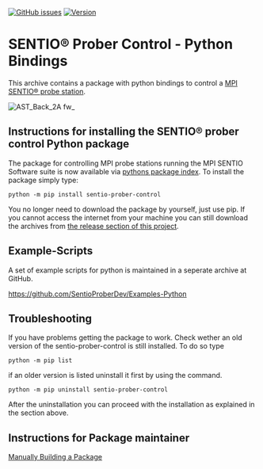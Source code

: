 [![GitHub issues](https://img.shields.io/github/issues/SentioProberDev/SentioProberControl.svg?maxAge=360)](https://github.com/SentioProberDev/SentioProberControl/issues)
[![Version](https://img.shields.io/github/release/SentioProberDev/SentioProberControl.svg?maxAge=360)](https://github.com/SentioProberDev/SentioProberControl/releases/)
# SENTIO® Prober Control - Python Bindings
This archive contains a package with python bindings to control a [MPI SENTIO® probe station](https://www.mpi-corporation.com/ast/engineering-probe-systems/mpi-sentio-software-suite/).

![AST_Back_2A fw_](https://user-images.githubusercontent.com/2202567/204108957-0c7a864a-a526-4d32-a1ca-51985a0b01c6.png)

## Instructions for installing the SENTIO® prober control Python package

The package for controlling MPI probe stations running the MPI SENTIO Software suite is now available via [pythons package index](https://pypi.org/project/sentio-prober-control/). To install the
package simply type:

```python -m pip install sentio-prober-control```

You no longer need to download the package by yourself, just use pip. If you cannot access the internet from your machine you can still download the archives from [the release section of this project](https://github.com/SentioProberDev/SentioProberControl/releases/).

## Example-Scripts

A set of example scripts for python is maintained in a seperate archive at GitHub. 

https://github.com/SentioProberDev/Examples-Python

## Troubleshooting

If you have problems getting the package to work. Check wether an old version of the sentio-prober-control is still installed. To do so type

```python -m pip list```

if an older version is listed uninstall it first by using the command. 

```python -m pip uninstall sentio-prober-control```

After the uninstallation you can proceed with the installation as explained in the section above.

## Instructions for Package maintainer

[Manually Building a Package](https://github.com/SentioProberDev/SentioProberControl/blob/master/PackageUpdate.md)
